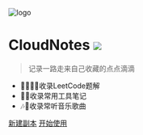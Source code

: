 <!-- Logo标识 -->
![logo](../favicon.ico ':size=100x100')

<!-- 以下封面描述 -->
# CloudNotes ![ ](https://img.shields.io/github/package-json/v/yequanrui/CloudNotes?label=%20)

> 记录一路走来自己收藏的点点滴滴

- 👨‍💻👩‍💻收录LeetCode题解
- 🧰📓收录常用工具笔记
- 🎶🎵收录常听音乐歌曲

<span id="busuanzi_container_site_pv" style='display:none'>
    👥 本站总访问量：<span id="busuanzi_value_site_pv"></span> 次
</span>
<span id="busuanzi_container_site_uv" style='display:none'>
    | 👣 本站总访客数：<span id="busuanzi_value_site_uv"></span> 人
</span>

<!-- 以下为链接，空格分隔 -->
[新建副本](https://github.com/yequanrui/CloudNotes/generate) [开始使用](zh-cn/_index)

<!-- 这个是封面背景图，不配置的话，是随机的颜色 -->
<!-- ![BG](img/bg.svg) -->

<!-- 固定封面背景色，不配置的话，背景是随机的颜色，背景色和背景图只能同时配置一个 -->
<!-- ![color](#f0f0f0) -->
